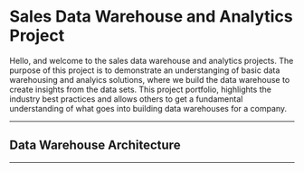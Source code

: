 # Sales Data Warehouse and Analytics Project
Hello, and welcome to the sales data warehouse and analytics projects. 
The purpose of this project is to demonstrate an understanging of basic data warehousing and analyics solutions, where we build the data warehouse to create insights from the data sets. This project portfolio, highlights the industry best practices and allows others to get a fundamental understanding of what goes into building data warehouses for a company. 
***
## Data Warehouse Architecture
---
